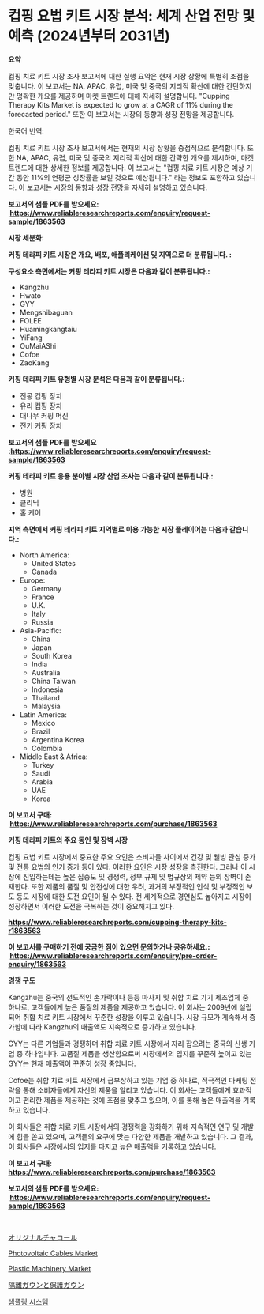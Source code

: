 <p><h1>컵핑 요법 키트 시장 분석: 세계 산업 전망 및 예측 (2024년부터 2031년)</h1></p><p><strong>요약</strong></p>
<p><p>컵핑 치료 키트 시장 조사 보고서에 대한 실행 요약은 현재 시장 상황에 특별히 초점을 맞춥니다. 이 보고서는 NA, APAC, 유럽, 미국 및 중국의 지리적 확산에 대한 간단하지만 명확한 개요를 제공하며 마켓 트렌드에 대해 자세히 설명합니다. "Cupping Therapy Kits Market is expected to grow at a CAGR of 11% during the forecasted period." 또한 이 보고서는 시장의 동향과 성장 전망을 제공합니다. </p><p>한국어 번역:</p><p>컵핑 치료 키트 시장 조사 보고서에서는 현재의 시장 상황을 중점적으로 분석합니다. 또한 NA, APAC, 유럽, 미국 및 중국의 지리적 확산에 대한 간략한 개요를 제시하며, 마켓 트렌드에 대한 상세한 정보를 제공합니다. 이 보고서는 "컵핑 치료 키트 시장은 예상 기간 동안 11%의 연평균 성장률을 보일 것으로 예상됩니다." 라는 정보도 포함하고 있습니다. 이 보고서는 시장의 동향과 성장 전망을 자세히 설명하고 있습니다.</p></p>
<p><strong>보고서의 샘플 PDF를 받으세요: &nbsp;<a href="https://www.reliableresearchreports.com/enquiry/request-sample/1863563">https://www.reliableresearchreports.com/enquiry/request-sample/1863563</a></strong></p>
<p><strong>시장 세분화:</strong></p>
<p><strong> 커핑 테라피 키트 시장은 개요, 배포, 애플리케이션 및 지역으로 더 분류됩니다. :</strong></p>
<p><strong>구성요소 측면에서는 커핑 테라피 키트 시장은 다음과 같이 분류됩니다.:</strong></p>
<p><ul><li>Kangzhu</li><li>Hwato</li><li>GYY</li><li>Mengshibaguan</li><li>FOLEE</li><li>Huamingkangtaiu</li><li>YiFang</li><li>OuMaiAShi</li><li>Cofoe</li><li>ZaoKang</li></ul></p>
<p><strong> 커핑 테라피 키트 유형별 시장 분석은 다음과 같이 분류됩니다.:</strong></p>
<p><ul><li>진공 컵핑 장치</li><li>유리 컵핑 장치</li><li>대나무 커핑 머신</li><li>전기 커핑 장치</li></ul></p>
<p><strong>보고서의 샘플 PDF를 받으세요 :<a href="https://www.reliableresearchreports.com/enquiry/request-sample/1863563">https://www.reliableresearchreports.com/enquiry/request-sample/1863563</a></strong></p>
<p><strong> 커핑 테라피 키트 응용 분야별 시장 산업 조사는 다음과 같이 분류됩니다.:</strong></p>
<p><ul><li>병원</li><li>클리닉</li><li>홈 케어</li></ul></p>
<p><strong>지역 측면에서 커핑 테라피 키트 지역별로 이용 가능한 시장 플레이어는 다음과 같습니다.:</strong></p>
<p><ul>
    <li>
        North America:
        <ul>
            <li>United States</li>
            <li>Canada</li>
        </ul>
    </li>
    <li>
        Europe:
        <ul>
            <li>Germany</li>
            <li>France</li>
            <li>U.K.</li>
            <li>Italy</li>
            <li>Russia</li>
        </ul>
    </li>
    <li>
        Asia-Pacific:
        <ul>
            <li>China</li>
            <li>Japan</li>
            <li>South Korea</li>
            <li>India</li>
            <li>Australia</li>
            <li>China Taiwan</li>
            <li>Indonesia</li>
            <li>Thailand</li>
            <li>Malaysia</li>
        </ul>
    </li>
    <li>
        Latin America:
        <ul>
            <li>Mexico</li>
            <li>Brazil</li>
            <li>Argentina Korea</li>
            <li>Colombia</li>
        </ul>
    </li>
    <li>
        Middle East & Africa:
        <ul>
            <li>Turkey</li>
            <li>Saudi</li>
            <li>Arabia</li>
            <li>UAE</li>
            <li>Korea</li>
        </ul>
    </li>
    </ul></p>
<p><strong>이 보고서 구매: &nbsp;<a href="https://www.reliableresearchreports.com/purchase/1863563">https://www.reliableresearchreports.com/purchase/1863563</a></strong></p>
<p><strong>커핑 테라피 키트의 주요 동인 및 장벽 시장</strong></p>
<p><p>컵핑 요법 키트 시장에서 중요한 주요 요인은 소비자들 사이에서 건강 및 웰빙 관심 증가 및 전통 요법의 인기 증가 등이 있다. 이러한 요인은 시장 성장을 촉진한다. 그러나 이 시장에 진입하는데는 높은 집중도 및 경쟁력, 정부 규제 및 법규상의 제약 등의 장벽이 존재한다. 또한 제품의 품질 및 안전성에 대한 우려, 과거의 부정적인 인식 및 부정적인 보도 등도 시장에 대한 도전 요인이 될 수 있다. 전 세계적으로 경연심도 높아지고 시장이 성장하면서 이러한 도전을 극복하는 것이 중요해지고 있다.</p></p>
<p><strong><a href="https://www.reliableresearchreports.com/cupping-therapy-kits-r1863563">https://www.reliableresearchreports.com/cupping-therapy-kits-r1863563</a></strong></p>
<p><strong>이 보고서를 구매하기 전에 궁금한 점이 있으면 문의하거나 공유하세요.: &nbsp;<a href="https://www.reliableresearchreports.com/enquiry/pre-order-enquiry/1863563">https://www.reliableresearchreports.com/enquiry/pre-order-enquiry/1863563</a></strong></p>
<p><strong>경쟁 구도</strong></p>
<p><p>Kangzhu는 중국의 선도적인 손가락이나 등등 마사지 및 취합 치료 기기 제조업체 중 하나로, 고객들에게 높은 품질의 제품을 제공하고 있습니다. 이 회사는 2009년에 설립되어 취합 치료 키트 시장에서 꾸준한 성장을 이루고 있습니다. 시장 규모가 계속해서 증가함에 따라 Kangzhu의 매출액도 지속적으로 증가하고 있습니다. </p><p>GYY는 다른 기업들과 경쟁하며 취합 치료 키트 시장에서 자리 잡으려는 중국의 신생 기업 중 하나입니다. 고품질 제품을 생산함으로써 시장에서의 입지를 꾸준히 높이고 있는 GYY는 현재 매출액이 꾸준히 성장 중입니다. </p><p>Cofoe는 취합 치료 키트 시장에서 급부상하고 있는 기업 중 하나로, 적극적인 마케팅 전략을 통해 소비자들에게 자신의 제품을 알리고 있습니다. 이 회사는 고객들에게 효과적이고 편리한 제품을 제공하는 것에 초점을 맞추고 있으며, 이를 통해 높은 매출액을 기록하고 있습니다. </p><p>이 회사들은 취합 치료 키트 시장에서의 경쟁력을 강화하기 위해 지속적인 연구 및 개발에 힘을 쏟고 있으며, 고객들의 요구에 맞는 다양한 제품을 개발하고 있습니다. 그 결과, 이 회사들은 시장에서의 입지를 다지고 높은 매출액을 기록하고 있습니다.</p></p>
<p><strong>이 보고서 구매: &nbsp; <a href="https://www.reliableresearchreports.com/purchase/1863563">https://www.reliableresearchreports.com/purchase/1863563</a></strong></p>
<p><strong>보고서의 샘플 PDF를 받으세요: &nbsp;<a href="https://www.reliableresearchreports.com/enquiry/request-sample/1863563">https://www.reliableresearchreports.com/enquiry/request-sample/1863563</a></strong><strong></strong></p>
<p>&nbsp;</p>
<p><p><a href="https://github.com/zjkmgcs938405/Market-Research-Report-List-1/blob/main/999317732633.md">オリジナルチャコール</a></p><p><a href="https://issuu.com/reportprime-2/docs/photovoltaic-cables-market-size-2030.pptx">Photovoltaic Cables Market</a></p><p><a href="https://view.publitas.com/reportprime-1/plastic-machinery-market-furnishes-information-on-market-share-market-trends-and-market-growth/">Plastic Machinery Market</a></p><p><a href="https://github.com/mohamedbakry57/Market-Research-Report-List-3/blob/main/851420532632.md">隔離ガウンと保護ガウン</a></p><p><a href="https://github.com/KellyLyncyh543964/Market-Research-Report-List-1/blob/main/586190829654.md">샘플링 시스템</a></p></p>